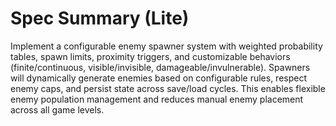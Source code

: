 # Spec Summary (Lite)

Implement a configurable enemy spawner system with weighted probability tables, spawn limits, proximity triggers, and customizable behaviors (finite/continuous, visible/invisible, damageable/invulnerable). Spawners will dynamically generate enemies based on configurable rules, respect enemy caps, and persist state across save/load cycles. This enables flexible enemy population management and reduces manual enemy placement across all game levels.
